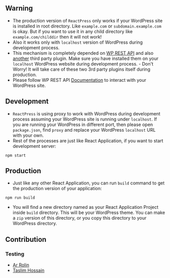 ## Warning
- The production version of ```ReactPress``` only works if your WordPress site is installed in root directory. Like ```example.com``` or ```subdomain.example.com``` is okay. But if you want to use it in any child directory like ```example.com/childdir``` then it will not work!
- Also it works only with ```localhost``` version of WordPress during development process.
- This mechanism is completely depended on [WP REST API](https://wordpress.org/plugins/rest-api/) and also [another](https://wordpress.org/plugins/rest-api-filter-fields/) third party plugin. Make sure you have installed them on your ```localhost``` WordPress website during development process. - Don't Worry! It will take care of these two 3rd party plugins itself during production.
- Please follow WP REST API [Documentation](http://v2.wp-api.org/) to interact with your WordPress site.

## Development
- ```ReactPress``` is using proxy to work with WordPress during development process assuming your WordPress site is running under ```localhost```. If you are running your WordPress in different port, then please open ```package.json```, find ```proxy``` and replace your WordPress ```localhost``` URL with your own.  
- Rest of the processes are just like React Application, if you want to start development server:
```
npm start
```

## Production
- Just like any other React Application, you can run ```build``` command to get the production version of your application:
```
npm run build
```
- You will find a new directory named as your React Application Project inside ```build``` directory. This will be your WordPress theme. You can make a ```zip``` version of this directory, or you copy this directory to your WordPress directory.

## Contribution
### Testing
- [Ar Rolin](https://www.facebook.com/ArRolin)
- [Taslim Hossain](https://www.facebook.com/thmilon)
